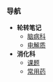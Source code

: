 ### 导航
- **轮转笔记**
	- [脑病科](/docs/脑病科.md) 
	- [电解质](/docs/电解质.md)
- **消化科**
	- [课题](/docs/课题.md)
	- [常用药](/docs/消化科常用药.md)


